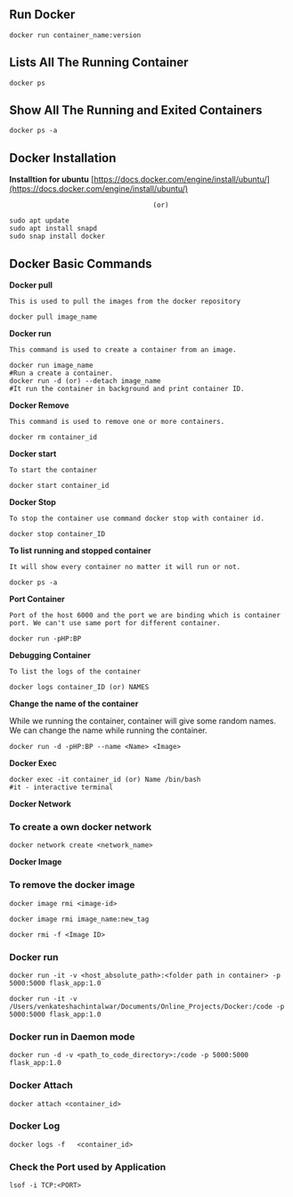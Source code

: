 ## Run Docker 

```
docker run container_name:version
```

## Lists All The Running Container

```
docker ps
```

## Show All The Running and Exited Containers

```
docker ps -a
```

## Docker Installation

**Installtion for ubuntu**
 [https://docs.docker.com/engine/install/ubuntu/](https://docs.docker.com/engine/install/ubuntu/)
 
                                        (or)
										
```
sudo apt update
sudo apt install snapd
sudo snap install docker
```

## Docker Basic Commands

**Docker pull**

	This is used to pull the images from the docker repository

```
docker pull image_name
```

**Docker run**

	This command is used to create a container from an image.
	
```
docker run image_name 
#Run a create a container.
docker run -d (or) --detach image_name 
#It run the container in background and print container ID.
```
**Docker Remove**

	This command is used to remove one or more containers.

```
docker rm container_id
```

**Docker start**

	To start the container 
	
```
docker start container_id
```

**Docker Stop**

	To stop the container use command docker stop with container id.
	
```
docker stop container_ID
```

**To list running and stopped container**

	It will show every container no matter it will run or not.
```
docker ps -a
```

**Port Container**

	Port of the host 6000 and the port we are binding which is container port. We can't use same port for different container.
	 
```
docker run -pHP:BP
```

**Debugging Container**

	To list the logs of the container
	
```
docker logs container_ID (or) NAMES
```

**Change the name of the container**

While we running the container, container will give some random names. We can change the name while running the container.

```
docker run -d -pHP:BP --name <Name> <Image>
```

**Docker Exec**

```
docker exec -it container_id (or) Name /bin/bash
#it - interactive terminal
```

**Docker Network**

### To create a own docker network

```
docker network create <network_name>
```

**Docker Image**

### To remove the docker image

```
docker image rmi <image-id>

docker image rmi image_name:new_tag

docker rmi -f <Image ID>
```

### Docker run 

```
docker run -it -v <host_absolute_path>:<folder path in container> -p 5000:5000 flask_app:1.0

docker run -it -v /Users/venkateshachintalwar/Documents/Online_Projects/Docker:/code -p 5000:5000 flask_app:1.0
```

### Docker run in Daemon mode

```
docker run -d -v <path_to_code_directory>:/code -p 5000:5000 flask_app:1.0
```

### Docker Attach

```
docker attach <container_id>
```

### Docker Log

```
docker logs -f 	 <container_id>
```

### Check the Port used by Application

```
lsof -i TCP:<PORT>
```